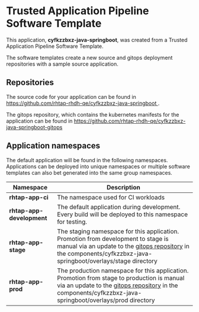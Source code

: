 # Trusted Application Pipeline Software Template

This application, **cyfkzzbxz-java-springboot**, was created from a Trusted Application Pipeline Software Template.

The software templates create a new source and gitops deployment repositories with a sample source application. 

## Repositories

The source code for your application can be found in [https://github.com/rhtap-rhdh-qe/cyfkzzbxz-java-springboot ](https://github.com/rhtap-rhdh-qe/cyfkzzbxz-java-springboot ).
 
The gitops repository, which contains the kubernetes manifests for the application can be found in 
[https://github.com/rhtap-rhdh-qe/cyfkzzbxz-java-springboot-gitops ](https://github.com/rhtap-rhdh-qe/cyfkzzbxz-java-springboot-gitops ) 

## Application namespaces 

The default application will be found in the following namespaces. Applications can be deployed into unique namespaces or multiple software templates can also bet generated into the same group namespaces.  

|  Namespace   |  Description   |  
| -------- | -------- |
| **rhtap-app-ci** | The namespace used for CI workloads |
| **rhtap-app-development** | The default application during development. Every build will be deployed to this namespace for testing. |
| **rhtap-app-stage** | The staging namespace for this application. Promotion from development to stage is manual via an update to the [gitops repository](https://github.com/rhtap-rhdh-qe/cyfkzzbxz-java-springboot-gitops ) in the components/cyfkzzbxz-java-springboot/overlays/stage directory |
| **rhtap-app-prod** | The production namespace for this application. Promotion from stage to production is manual via an update to the [gitops repository](https://github.com/rhtap-rhdh-qe/cyfkzzbxz-java-springboot-gitops ) in the components/cyfkzzbxz-java-springboot/overlays/prod directory |